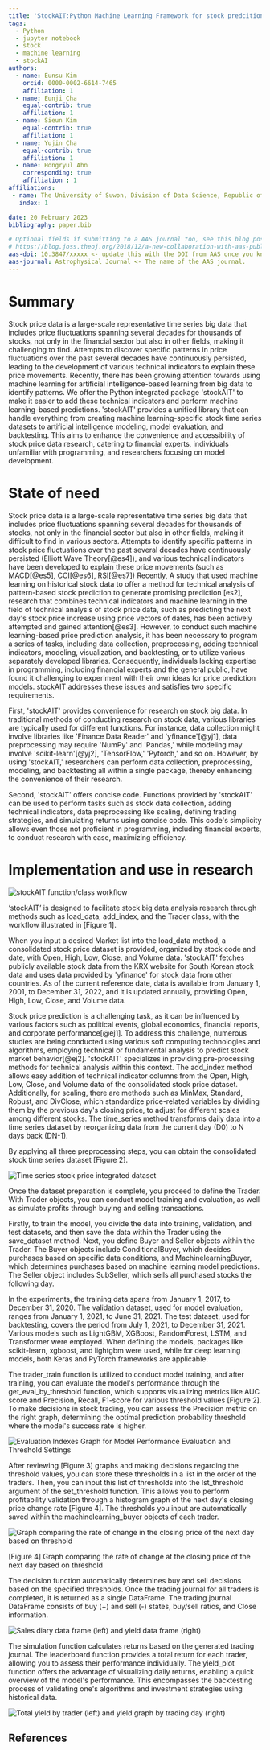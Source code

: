 ```yaml
---
title: 'StockAIT:Python Machine Learning Framework for stock predcition.'
tags:
  - Python
  - jupyter notebook
  - stock
  - machine learning 
  - stockAI 
authors:
  - name: Eunsu Kim
    orcid: 0000-0002-6614-7465
    affiliation: 1
  - name: Eunji Cha
    equal-contrib: true 
    affiliation: 1
  - name: Sieun Kim
    equal-contrib: true
    affiliation: 1
  - name: Yujin Cha
    equal-contrib: true
    affiliation: 1
  - name: Hongryul Ahn
    corresponding: true 
    affiliation : 1
affiliations:
 - name: The University of Suwon, Division of Data Science, Republic of Korea
   index: 1

date: 20 February 2023
bibliography: paper.bib

# Optional fields if submitting to a AAS journal too, see this blog post:
# https://blog.joss.theoj.org/2018/12/a-new-collaboration-with-aas-publishing
aas-doi: 10.3847/xxxxx <- update this with the DOI from AAS once you know it.
aas-journal: Astrophysical Journal <- The name of the AAS journal.
---
```




# Summary

Stock price data is a large-scale representative time series big data that includes price fluctuations spanning several decades for thousands of stocks, not only in the financial sector but also in other fields, making it challenging to find. Attempts to discover specific patterns in price fluctuations over the past several decades have continuously persisted, leading to the development of various technical indicators to explain these price movements. Recently, there has been growing attention towards using machine learning for artificial intelligence-based learning from big data to identify patterns. We offer the Python integrated package 'stockAIT' to make it easier to add these technical indicators and perform machine learning-based predictions. 'stockAIT' provides a unified library that can handle everything from creating machine learning-specific stock time series datasets to artificial intelligence modeling, model evaluation, and backtesting. This aims to enhance the convenience and accessibility of stock price data research, catering to financial experts, individuals unfamiliar with programming, and researchers focusing on model development.



# State of need 

Stock price data is a large-scale representative time series big data that includes price fluctuations spanning several decades for thousands of stocks, not only in the financial sector but also in other fields, making it difficult to find in various sectors. Attempts to identify specific patterns in stock price fluctuations over the past several decades have continuously persisted (Elliott Wave Theory[@es4]), and various technical indicators have been developed to explain these price movements (such as MACD[@es5], CCI[@es6], RSI[@es7]) Recently, A study that used machine learning on historical stock data to offer  a  method for technical analysis of pattern-based stock prediction to generate promising prediction [es2], research that combines technical indicators and machine learning in the field of technical analysis of stock price data, such as predicting the next day's stock price increase using price vectors of dates, has been actively attempted and gained attention[@es3]. However, to conduct such machine learning-based price prediction analysis, it has been necessary to program a series of tasks, including data collection, preprocessing, adding technical indicators, modeling, visualization, and backtesting, or to utilize various separately developed libraries. Consequently, individuals lacking expertise in programming, including financial experts and the general public, have found it challenging to experiment with their own ideas for price prediction models. stockAIT addresses these issues and satisfies two specific requirements.

First, 'stockAIT' provides convenience for research on stock big data. In traditional methods of conducting research on stock data, various libraries are typically used for different functions. For instance, data collection might involve libraries like 'Finance Data Reader' and 'yfinance'[@yj1], data preprocessing may require 'NumPy' and 'Pandas,' while modeling may involve 'scikit-learn'[@yj2], 'TensorFlow,' 'Pytorch,' and so on. However, by using 'stockAIT,' researchers can perform data collection, preprocessing, modeling, and backtesting all within a single package, thereby enhancing the convenience of their research.

Second, 'stockAIT' offers concise code. Functions provided by 'stockAIT' can be used to perform tasks such as stock data collection, adding technical indicators, data preprocessing like scaling, defining trading strategies, and simulating returns using concise code. This code's simplicity allows even those not proficient in programming, including financial experts, to conduct research with ease, maximizing efficiency.





# Implementation and use in research 

![stockAIT function/class workflow](../image/FIGURE1.PNG)


‘stockAIT’ is designed to facilitate stock big data analysis research through methods such as load_data, add_index, and the Trader class, with the workflow illustrated in [Figure 1].

When you input a desired Market list into the load_data method, a consolidated stock price dataset is provided, organized by stock code and date, with Open, High, Low, Close, and Volume data. 'stockAIT' fetches publicly available stock data from the KRX website for South Korean stock data and uses data provided by 'yfinance' for stock data from other countries. As of the current reference date, data is available from January 1, 2001, to December 31, 2022, and it is updated annually, providing Open, High, Low, Close, and Volume data.

Stock price prediction is a challenging task, as it can be influenced by various factors such as political events, global economics, financial reports, and corporate performance[@ej1]. To address this challenge, numerous studies are being conducted using various soft computing technologies and algorithms, employing technical or fundamental analysis to predict stock market behavior[@ej2]. 'stockAIT' specializes in providing pre-processing methods for technical analysis within this context. The add_index method allows easy addition of technical indicator columns from the Open, High, Low, Close, and Volume data of the consolidated stock price dataset. Additionally, for scaling, there are methods such as MinMax, Standard, Robust, and DivClose, which standardize price-related variables by dividing them by the previous day's closing price, to adjust for different scales among different stocks. The time_series method transforms daily data into a time series dataset by reorganizing data from the current day (D0) to N days back (DN-1).

By applying all three preprocessing steps, you can obtain the consolidated stock time series dataset [Figure 2].


![Time series stock price integrated dataset](../image/FIGURE2.PNG)


Once the dataset preparation is complete, you proceed to define the Trader. With Trader objects, you can conduct model training and evaluation, as well as simulate profits through buying and selling transactions.

Firstly, to train the model, you divide the data into training, validation, and test datasets, and then save the data within the Trader using the save_dataset method. Next, you define Buyer and Seller objects within the Trader. The Buyer objects include ConditionalBuyer, which decides purchases based on specific data conditions, and MachinelearningBuyer, which determines purchases based on machine learning model predictions. The Seller object includes SubSeller, which sells all purchased stocks the following day.

In the experiments, the training data spans from January 1, 2017, to December 31, 2020. The validation dataset, used for model evaluation, ranges from January 1, 2021, to June 31, 2021. The test dataset, used for backtesting, covers the period from July 1, 2021, to December 31, 2021. Various models such as LightGBM, XGBoost, RandomForest, LSTM, and Transformer were employed. When defining the models, packages like scikit-learn, xgboost, and lightgbm were used, while for deep learning models, both Keras and PyTorch frameworks are applicable.

The trader_train function is utilized to conduct model training, and after training, you can evaluate the model's performance through the get_eval_by_threshold function, which supports visualizing metrics like AUC score and Precision, Recall, F1-score for various threshold values [Figure 2]. To make decisions in stock trading, you can assess the Precision metric on the right graph, determining the optimal prediction probability threshold where the model's success rate is higher.


![Evaluation Indexes Graph for Model Performance Evaluation and Threshold Settings](../image/FIGURE3.PNG)

After reviewing [Figure 3] graphs and making decisions regarding the threshold values, you can store these thresholds in a list in the order of the traders. Then, you can input this list of thresholds into the lst_threshold argument of the set_threshold function. This allows you to perform profitability validation through a histogram graph of the next day's closing price change rate [Figure 4]. The thresholds you input are automatically saved within the machinelearning_buyer objects of each trader.

![Graph comparing the rate of change in the closing price of the next day based on threshold](../image/FIGURE4.png)


[Figure 4] Graph comparing the rate of change at the closing price of the next day based on threshold

The decision function automatically determines buy and sell decisions based on the specified thresholds. Once the trading journal for all traders is completed, it is returned as a single DataFrame. The trading journal DataFrame consists of buy (+) and sell (-) states, buy/sell ratios, and Close information.

![Sales diary data frame (left) and yield data frame (right)](../image/FIGURE5.PNG)


The simulation function calculates returns based on the generated trading journal. The leaderboard function provides a total return for each trader, allowing you to assess their performance individually. The yield_plot function offers the advantage of visualizing daily returns, enabling a quick overview of the model's performance. This encompasses the backtesting process of validating one's algorithms and investment strategies using historical data.


![Total yield by trader (left) and yield graph by trading day (right)](../image/FIGURE6.PNG)




## References
